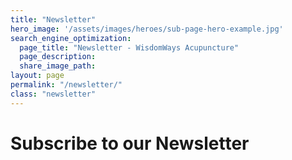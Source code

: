 ```yaml
---
title: "Newsletter"
hero_image: '/assets/images/heroes/sub-page-hero-example.jpg'
search_engine_optimization:
  page_title: "Newsletter - WisdomWays Acupuncture"
  page_description:
  share_image_path:
layout: page
permalink: "/newsletter/"
class: "newsletter"
---
```

# Subscribe to our Newsletter
